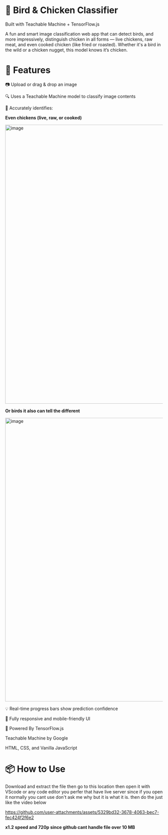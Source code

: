 # 🐔 Bird & Chicken Classifier
Built with Teachable Machine + TensorFlow.js

A fun and smart image classification web app that can detect birds, and more impressively, distinguish chicken in all forms — live chickens, raw meat, and even cooked chicken (like fried or roasted). Whether it's a bird in the wild or a chicken nugget, this model knows it’s chicken.

# 🚀 Features
📷 Upload or drag & drop an image

🔍 Uses a Teachable Machine model to classify image contents

🍗 Accurately identifies:

**Even chickens (live, raw, or cooked)**

<img width="1155" height="889" alt="image" src="https://github.com/user-attachments/assets/6c41243b-3c88-4fb2-bd26-7578a855f33b" />


**Or birds it also can tell the different**

<img width="1066" height="904" alt="image" src="https://github.com/user-attachments/assets/d47fbdf8-a8ac-4bd7-b114-01ed17debb33" />


💡 Real-time progress bars show prediction confidence

📱 Fully responsive and mobile-friendly UI

🧠 Powered By
TensorFlow.js

Teachable Machine by Google

HTML, CSS, and Vanilla JavaScript

# 📦 How to Use

Download and extract the file then go to this location then open it with VScode or any code editor you perfer that have live server since if you open it normally you cant use don't ask me why but it is what it is.
then do the just like the video below

https://github.com/user-attachments/assets/5329bd32-3678-4063-bec7-fec424f2f6e2

**x1.2 speed and 720p since github cant handle file over 10 MB**
